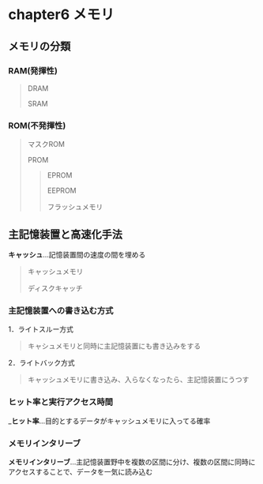 # chapter6 メモリ

## メモリの分類

### RAM(発揮性)
>DRAM
>
>SRAM
### ROM(不発揮性)
>マスクROM
>
>PROM
>
>>EPROM
>>
>>EEPROM
>>
>>フラッシュメモリ

## 主記憶装置と高速化手法

__キャッシュ__...記憶装置間の速度の間を埋める
>キャッシュメモリ
>
>ディスクキャッチ

### 主記憶装置への書き込む方式

1．ライトスルー方式

>キャシュメモリと同時に主記憶装置にも書き込みをする

2．ライトバック方式

>キャッシュメモリに書き込み、入らなくなったら、主記憶装置にうつす

### ヒット率と実行アクセス時間

___ヒット率__...目的とするデータがキャッシュメモリに入ってる確率

### メモリインタリーブ

__メモリインタリーブ__...主記憶装置野中を複数の区間に分け、複数の区間に同時にアクセスすることで、データを一気に読み込む

